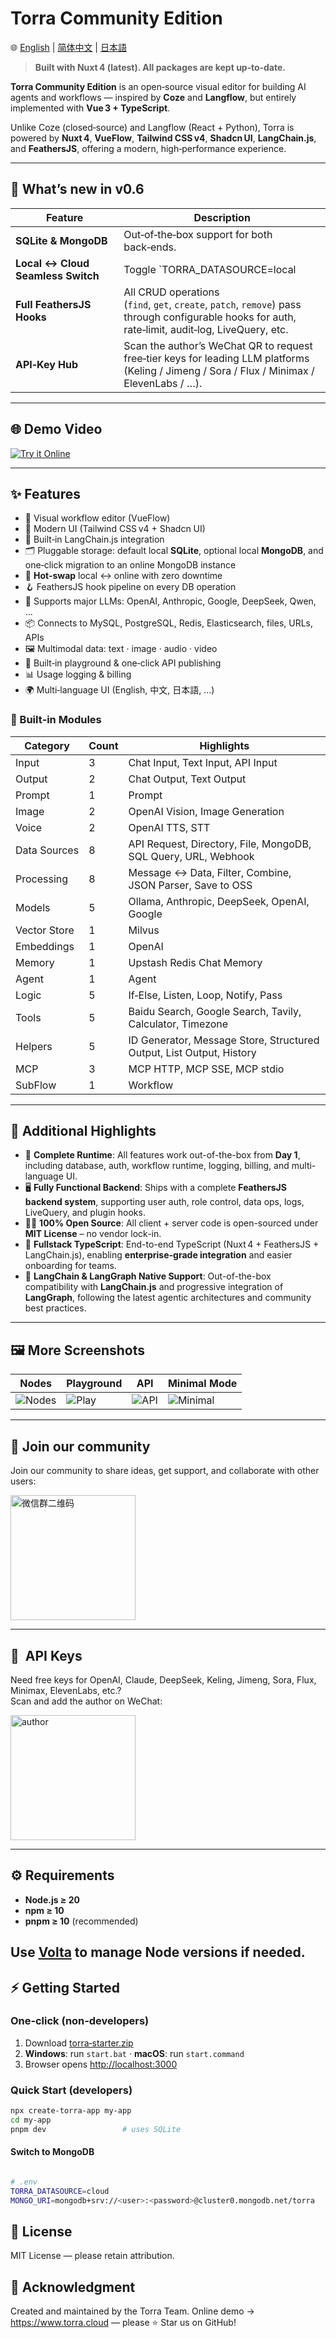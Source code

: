 # Torra Community Edition

🌐 [English](./README.md) | [简体中文](./README.zh-CN.md) | [日本語](./README.ja.md)

> **Built with Nuxt 4 (latest). All packages are kept up‑to‑date.**

**Torra Community Edition** is an open‑source visual editor for building AI agents and workflows — inspired by **Coze** and **Langflow**, but entirely implemented with **Vue 3 + TypeScript**.

Unlike Coze (closed‑source) and Langflow (React + Python), Torra is powered by **Nuxt 4**, **VueFlow**, **Tailwind CSS v4**, **Shadcn UI**, **LangChain.js**, and **FeathersJS**, offering a modern, high‑performance experience.

---

## 🌟 What’s new in v0.6

| Feature | Description |
|---------|-------------|
| **SQLite & MongoDB** | Out‑of‑the‑box support for both back‑ends. |
| **Local ↔ Cloud Seamless Switch** | Toggle `TORRA_DATASOURCE=local | cloud` and Torra migrates data automatically. |
| **Full FeathersJS Hooks** | All CRUD operations (`find`, `get`, `create`, `patch`, `remove`) pass through configurable hooks for auth, rate‑limit, audit‑log, LiveQuery, etc. |
| **API‑Key Hub** | Scan the author’s WeChat QR to request free‑tier keys for leading LLM platforms (Keling / Jimeng / Sora / Flux / Minimax / ElevenLabs / …). |

---

## 🌐 Demo Video

[![Try it Online](https://file.web.hlingsoft.com/SN1tGlRFSFsCB2B4in87AeKxt6nGFRrY/torra_screenshot.png)](https://file.web.hlingsoft.com/70ccmgMsHhoo8TnCFBqRWhBiMXudgrem/%E9%A3%9E%E4%B9%A620250627-212754.mp4)

---

## ✨ Features

- 🚀 Visual workflow editor (VueFlow)
- 🎨 Modern UI (Tailwind CSS v4 + Shadcn UI)
- 🤖 Built‑in LangChain.js integration
- 🗂 Pluggable storage: default local **SQLite**, optional local **MongoDB**, and one‑click migration to an online MongoDB instance
- 🔄 **Hot‑swap** local ↔ online with zero downtime
- 🪝 FeathersJS hook pipeline on every DB operation
- 🧠 Supports major LLMs: OpenAI, Anthropic, Google, DeepSeek, Qwen, …
- 📦 Connects to MySQL, PostgreSQL, Redis, Elasticsearch, files, URLs, APIs
- 🖼 Multimodal data: text · image · audio · video
- 🧪 Built‑in playground & one‑click API publishing
- 📊 Usage logging & billing
- 🌍 Multi‑language UI (English, 中文, 日本語, …)

### 🧩 Built‑in Modules

| Category | Count | Highlights |
|----------|-------|------------|
| Input | 3 | Chat Input, Text Input, API Input |
| Output | 2 | Chat Output, Text Output |
| Prompt | 1 | Prompt |
| Image | 2 | OpenAI Vision, Image Generation |
| Voice | 2 | OpenAI TTS, STT |
| Data Sources | 8 | API Request, Directory, File, MongoDB, SQL Query, URL, Webhook |
| Processing | 8 | Message ↔ Data, Filter, Combine, JSON Parser, Save to OSS |
| Models | 5 | Ollama, Anthropic, DeepSeek, OpenAI, Google |
| Vector Store | 1 | Milvus |
| Embeddings | 1 | OpenAI |
| Memory | 1 | Upstash Redis Chat Memory |
| Agent | 1 | Agent |
| Logic | 5 | If‑Else, Listen, Loop, Notify, Pass |
| Tools | 5 | Baidu Search, Google Search, Tavily, Calculator, Timezone |
| Helpers | 5 | ID Generator, Message Store, Structured Output, List Output, History |
| MCP | 3 | MCP HTTP, MCP SSE, MCP stdio |
| SubFlow | 1 | Workflow |
 

---
## 🧾 Additional Highlights

- 📅 **Complete Runtime**: All features work out-of-the-box from **Day 1**, including database, auth, workflow runtime, logging, billing, and multi-language UI.
- 🖥 **Fully Functional Backend**: Ships with a complete **FeathersJS backend system**, supporting user auth, role control, data ops, logs, LiveQuery, and plugin hooks.
- 🧑‍💻 **100% Open Source**: All client + server code is open-sourced under **MIT License** – no vendor lock-in.
- 🧩 **Fullstack TypeScript**: End-to-end TypeScript (Nuxt 4 + FeathersJS + LangChain.js), enabling **enterprise-grade integration** and easier onboarding for teams.
- 🧠 **LangChain & LangGraph Native Support**: Out-of-the-box compatibility with **LangChain.js** and progressive integration of **LangGraph**, following the latest agentic architectures and community best practices.

---


## 🖼 More Screenshots

| Nodes | Playground | API | Minimal Mode |
|-------|------------|-----|-----------|
| ![Nodes](https://file.web.hlingsoft.com/0A0hfGrrTIPm9scihpEaarogPnMAWhbO/%E6%88%AA%E5%B1%8F2025-06-26%2011.18.59.png) | ![Play](https://file.web.hlingsoft.com/DPBatHp8K42r6qc0hWHW5if7FfmEtpHg/%E6%88%AA%E5%B1%8F2025-06-26%2011.16.08.png) | ![API](https://file.web.hlingsoft.com/lKilFV9MR3r6flvFCPVlcquvvHyb0fL7/%E6%88%AA%E5%B1%8F2025-07-26%2014.46.22.png) | ![Minimal](https://file.web.hlingsoft.com/Oos0WK5b76heWyUwH2zTVhOgHBB5BPYf/%E6%88%AA%E5%B1%8F2025-07-26%2014.45.27.png) |

---

## 📱  Join our community

Join our community to share ideas, get support, and collaborate with other users:



<img src="https://file.web.hlingsoft.com/HK8AYmIErpERLFQTqJN3LSTe6KEt1T8H/torra.jpg" alt="微信群二维码" width="200" />



---


## 📱   API Keys

Need free keys for OpenAI, Claude, DeepSeek, Keling, Jimeng, Sora, Flux, Minimax, ElevenLabs, etc.?  
Scan and add the author on WeChat:

<img src="https://file.web.hlingsoft.com/6hMSdEMQ6cCDCCWmReDNcEL63gW0UAap/WechatIMG1891.jpg" alt="author" width="200" />

---

## ⚙️ Requirements
- **Node.js ≥ 20**
- **npm ≥ 10**
- **pnpm ≥ 10** (recommended)

Use [Volta](https://volta.sh) to manage Node versions if needed.
---

## ⚡ Getting Started

### One‑click (non‑developers)

1. Download [torra‑starter.zip](https://file.web.hlingsoft.com/maO3Mw0xynoVsmeBnRXqOzLBP1kmhDsA/torra-starter.zip)  
2. **Windows**: run `start.bat` · **macOS**: run `start.command`  
3. Browser opens <http://localhost:3000>

### Quick Start (developers)

```bash
npx create-torra-app my-app
cd my-app
pnpm dev                 # uses SQLite

```

#### Switch to MongoDB


```bash

# .env
TORRA_DATASOURCE=cloud
MONGO_URI=mongodb+srv://<user>:<password>@cluster0.mongodb.net/torra

```
## 📄 License
MIT License — please retain attribution.

## 🙌 Acknowledgment
Created and maintained by the Torra Team.
Online demo → https://www.torra.cloud — please ⭐ Star us on GitHub!
